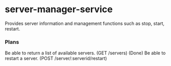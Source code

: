 # server-manager-service

Provides server information and management functions such as stop, start, restart.

### Plans

Be able to return a list of available servers. (GET /servers) (Done)
Be able to restart a server. (POST /server/:serverid/restart)
